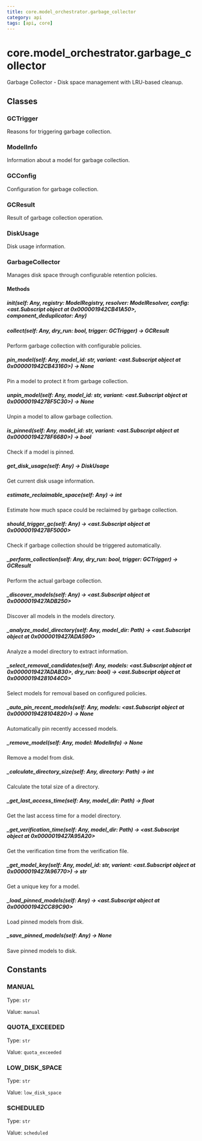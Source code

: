 ```yaml
---
title: core.model_orchestrator.garbage_collector
category: api
tags: [api, core]
---
```


# core.model_orchestrator.garbage_collector

Garbage Collector - Disk space management with LRU-based cleanup.

## Classes

### GCTrigger

Reasons for triggering garbage collection.

### ModelInfo

Information about a model for garbage collection.

### GCConfig

Configuration for garbage collection.

### GCResult

Result of garbage collection operation.

### DiskUsage

Disk usage information.

### GarbageCollector

Manages disk space through configurable retention policies.

#### Methods

##### __init__(self: Any, registry: ModelRegistry, resolver: ModelResolver, config: <ast.Subscript object at 0x000001942CB41A50>, component_deduplicator: Any)



##### collect(self: Any, dry_run: bool, trigger: GCTrigger) -> GCResult

Perform garbage collection with configurable policies.

##### pin_model(self: Any, model_id: str, variant: <ast.Subscript object at 0x000001942CB43160>) -> None

Pin a model to protect it from garbage collection.

##### unpin_model(self: Any, model_id: str, variant: <ast.Subscript object at 0x00000194278F5C30>) -> None

Unpin a model to allow garbage collection.

##### is_pinned(self: Any, model_id: str, variant: <ast.Subscript object at 0x00000194278F6680>) -> bool

Check if a model is pinned.

##### get_disk_usage(self: Any) -> DiskUsage

Get current disk usage information.

##### estimate_reclaimable_space(self: Any) -> int

Estimate how much space could be reclaimed by garbage collection.

##### should_trigger_gc(self: Any) -> <ast.Subscript object at 0x00000194278F5000>

Check if garbage collection should be triggered automatically.

##### _perform_collection(self: Any, dry_run: bool, trigger: GCTrigger) -> GCResult

Perform the actual garbage collection.

##### _discover_models(self: Any) -> <ast.Subscript object at 0x0000019427ADB250>

Discover all models in the models directory.

##### _analyze_model_directory(self: Any, model_dir: Path) -> <ast.Subscript object at 0x0000019427ADA590>

Analyze a model directory to extract information.

##### _select_removal_candidates(self: Any, models: <ast.Subscript object at 0x0000019427ADAB30>, dry_run: bool) -> <ast.Subscript object at 0x00000194281044C0>

Select models for removal based on configured policies.

##### _auto_pin_recent_models(self: Any, models: <ast.Subscript object at 0x0000019428104820>) -> None

Automatically pin recently accessed models.

##### _remove_model(self: Any, model: ModelInfo) -> None

Remove a model from disk.

##### _calculate_directory_size(self: Any, directory: Path) -> int

Calculate the total size of a directory.

##### _get_last_access_time(self: Any, model_dir: Path) -> float

Get the last access time for a model directory.

##### _get_verification_time(self: Any, model_dir: Path) -> <ast.Subscript object at 0x0000019427A95A20>

Get the verification time from the verification file.

##### _get_model_key(self: Any, model_id: str, variant: <ast.Subscript object at 0x0000019427A96770>) -> str

Get a unique key for a model.

##### _load_pinned_models(self: Any) -> <ast.Subscript object at 0x000001942CC89C90>

Load pinned models from disk.

##### _save_pinned_models(self: Any) -> None

Save pinned models to disk.

## Constants

### MANUAL

Type: `str`

Value: `manual`

### QUOTA_EXCEEDED

Type: `str`

Value: `quota_exceeded`

### LOW_DISK_SPACE

Type: `str`

Value: `low_disk_space`

### SCHEDULED

Type: `str`

Value: `scheduled`

